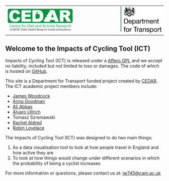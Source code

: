 <div>
<table width="70%" border="0" cellpadding="0">
<tr>
<td align="left" valign="left">

<a href="http://www.cedar.iph.cam.ac.uk/" target="_blank">
  <img src="./assets/CEDAR_greenlogo.png" width = "60%" height = "60%"/>
</a>
</td>

<td align="right" valign="right">
<a href="https://www.gov.uk/government/organisations/department-for-transport" target="_blank">
  <img src="./assets/Department_for_Transport.png" width = "100%" height = "70%"/>
</a>
</td>
</tr>

</table>
</div>


## Welcome to the Impacts of Cycling Tool (ICT)

Impacts of Cycling Tool (ICT) is released under a <a href="https://github.com/ITHIM/ICT/blob/regional/LICENSE" target = '_blank'>Affero GPL</a> and we accept no liability, included but not limited to loss or damages. The code of which is hosted on <a href="https://github.com/ITHIM/ICT/tree/regional" target="_blank">GitHub</a>.

This site is a Department for Transport funded project created by <a href = "http://www.cedar.iph.cam.ac.uk/" target = "_blank">CEDAR</a>. The ICT academic project members include:

* <a href="http://www.cedar.iph.cam.ac.uk/people/leads/james-woodcock/" target = "_blank">James Woodcock</a> 
* <a href="http://www.lshtm.ac.uk/aboutus/people/goodman.anna" target = "_blank">Anna Goodman</a>
* <a href="http://www.cedar.iph.cam.ac.uk/people/cdfs/ali-abbas/" target = "_blank">Ali Abbas</a>
* <a href="http://www.cedar.iph.cam.ac.uk/people/support/alvaro-ullrich/" target = "_blank">Alvaro Ullrich</a> 
* Tomasz Szreniawski
* <a href="http://rachelaldred.org/" target = "_blank">Rachel Aldred</a> 
* <a href="http://robinlovelace.net/" target = "_blank">Robin Lovelace</a>
    
The Impacts of Cycling Tool (ICT) was designed to do two main things:

1. As a data visualisation tool to look at how people travel in England and how active they are
2. To look at how things would change under different scenarios in which the probability of being a cyclist increases

For more information or questions, please contact us at: jw745@cam.ac.uk
